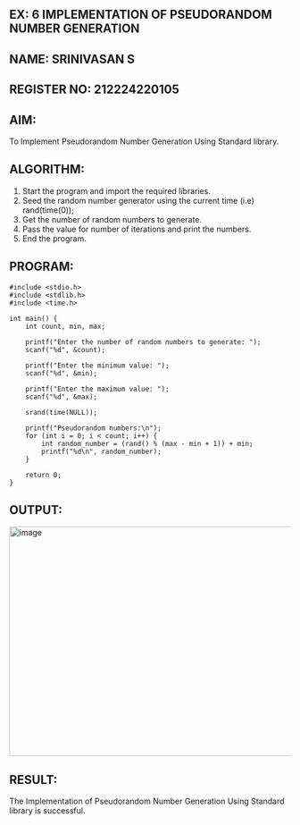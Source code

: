 ## EX: 6 IMPLEMENTATION OF PSEUDORANDOM NUMBER GENERATION 
## NAME: SRINIVASAN S
## REGISTER NO: 212224220105

## AIM:
To Implement Pseudorandom Number Generation Using Standard library.


## ALGORITHM:

1.	Start the program and import the required libraries.
2.	Seed the random number generator using the current time (i.e) rand(time(0));
3.	Get the number of random numbers to generate.
4.	Pass the value for number of iterations and print the numbers.
5.	End the program.


## PROGRAM:
```
#include <stdio.h>
#include <stdlib.h>
#include <time.h>

int main() {
    int count, min, max;

    printf("Enter the number of random numbers to generate: ");
    scanf("%d", &count);

    printf("Enter the minimum value: ");
    scanf("%d", &min);

    printf("Enter the maximum value: ");
    scanf("%d", &max);

    srand(time(NULL));

    printf("Pseudorandom numbers:\n");
    for (int i = 0; i < count; i++) {
        int random_number = (rand() % (max - min + 1)) + min;
        printf("%d\n", random_number);
    }

    return 0;
}

```

## OUTPUT:

<img width="617" height="411" alt="image" src="https://github.com/user-attachments/assets/00a4e6af-684d-4cb2-9f88-fde89cec8dc9" />


## RESULT:
The Implementation of Pseudorandom Number Generation Using Standard library is successful.

